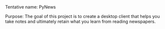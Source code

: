 Tentative name: PyNews

Purpose: The goal of this project is to create a desktop client that helps you take notes and ultimately retain what you learn from reading newspapers.